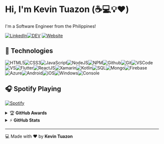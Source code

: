 
# Hi, I'm Kevin Tuazon (:coffee::computer::bulb::heart:)
I'm a Software Engineer from the Philippines!

[![LinkedIn](https://img.shields.io/badge/linkedin-%230077B5.svg?&style=for-the-badge&logo=linkedin&logoColor=white)](https://www.linkedin.com/in/kevin-tuazon/)[![DEV](https://img.shields.io/badge/DEV-%23000000.svg?&style=for-the-badge&logo=dev.to&logoColor=white)](https://dev.to/kvntzn) [![Website](https://img.shields.io/website?label=kvntzn&style=for-the-badge&url=https%3A%2F%2Fkvntzn.github.io)](https://tuazonkevin.com)

## :wrench: Technologies

![HTML5](https://img.icons8.com/color/30/html-5.png)![CSS3](https://img.icons8.com/color/30/css3.png)![JavaScript](https://img.icons8.com/color/30/javascript.png)![NodeJS](https://img.icons8.com/color/30/nodejs.png)![NPM](https://img.icons8.com/color/30/npm.png)![Github](https://img.icons8.com/material-outlined/30/github.png)![Git](https://img.icons8.com/color/30/git.png)![VSCode](https://img.icons8.com/color/30/visual-studio-code-2019.png)![VS](https://img.icons8.com/color/30/visual-studio-2019.png)![Flutter](https://img.icons8.com/color/30/flutter.png)![ReactJS](https://img.icons8.com/color/30/react-native.png)![Xamarin](https://img.icons8.com/color/30/xamarin.png)![Kotlin](https://img.icons8.com/color/30/kotlin.png)![SQL](https://img.icons8.com/color/30/sql.png)![Mongo](https://img.icons8.com/color/30/mongodb.png)![Firebase](https://img.icons8.com/color/30/firebase.png)![Azure](https://img.icons8.com/color/30/azure.png)![Android](https://img.icons8.com/color/30/android-os.png)![iOS](https://img.icons8.com/color/30/mac-os.png)![Windows](https://img.icons8.com/color/30/windows-10.png)![Console](https://img.icons8.com/color/30/console.png)

## :headphones: Spotify Playing

[![Spotify](https://novatorem.kvntzn.vercel.app/api/spotify)](https://open.spotify.com/user/22thtl7hfddgqx4cz7bctd2za)



<details>
    <summary>&#127942 <b>GitHub Awards</b></summary><br/>

![Github Trophy](https://github-profile-trophy.vercel.app/?username=kvntzn)

</details>

<details>
    <summary>&#9889 <b>GitHub Stats</b></summary><br/>

[![Kevin Tuazon Github Stats](https://kvntzn-github-readme-stats.vercel.app/api?username=kvntzn&show_icons=true&hide_border=true)](https://github.com/kvntzn/github-readme-stats) [![Top Language](https://kvntzn-github-readme-stats.vercel.app/api/top-langs?username=kvntzn&show_icons=true&layout=compact&hide_border=true&hide=php&langs_count=8)](https://github.com/kvntzn/github-readme-stats)
</details>

---

:computer: Made with :heart: by **Kevin Tuazon**


[website]: https://kvntzn.github.io
[linkedin]: https://linkedin.com/in/kevin-tuazon/
